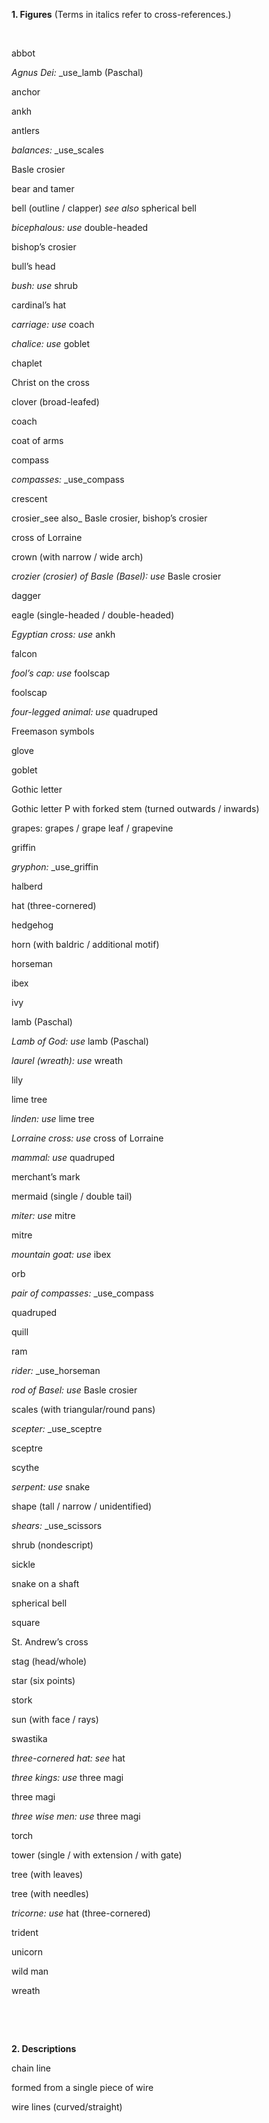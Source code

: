 **1. Figures** (Terms in italics refer to cross-references.)

**&nbsp;**

abbot

_Agnus Dei:_ _use_lamb (Paschal)

anchor

ankh

antlers

_balances:_ _use_scales

Basle crosier

bear and tamer

bell (outline / clapper) _see also_ spherical bell

_bicephalous:_ _use_ double-headed

bishop’s crosier

bull’s head

_bush:_ _use_ shrub

cardinal’s hat

_carriage:_ _use_ coach

_chalice: use_ goblet

chaplet

Christ on the cross

clover (broad-leafed)

coach

coat of arms

compass

_compasses:_ _use_compass

crescent

crosier_see also_ Basle crosier, bishop’s crosier

cross of Lorraine

crown (with narrow / wide arch)

_crozier (crosier) of Basle (Basel): use_ Basle crosier

dagger

eagle (single-headed / double-headed)

_Egyptian cross:_ _use_ ankh

falcon

_fool’s cap: use_ foolscap

foolscap

_four-legged animal: use_ quadruped

Freemason symbols

glove

goblet

Gothic letter

Gothic letter P with forked stem (turned outwards / inwards)

grapes: grapes / grape leaf / grapevine

griffin

_gryphon:_ _use_griffin

halberd

hat (three-cornered)

hedgehog

horn (with baldric / additional motif)

horseman

ibex

ivy

lamb (Paschal)

_Lamb of God: use_ lamb (Paschal)

_laurel (wreath): use_ wreath

lily

lime tree

_linden: use_ lime tree

_Lorraine cross: use_ cross of Lorraine

_mammal: use_ quadruped

merchant’s mark

mermaid (single / double tail)

_miter:_ _use_ mitre

mitre

_mountain goat:_ _use_ ibex

orb

_pair of compasses:_ _use_compass

quadruped

quill

ram

_rider:_ _use_horseman

_rod of Basel: use_ Basle crosier

scales (with triangular/round pans)

_scepter:_ _use_sceptre

sceptre

scythe

_serpent:_ _use_ snake

shape (tall / narrow / unidentified)

_shears:_ _use_scissors

shrub (nondescript)

sickle

snake on a shaft

spherical bell

square

St. Andrew’s cross

stag (head/whole)

star (six points)

stork

sun (with face / rays)

swastika

_three-cornered hat: see_ hat

_three kings:_ _use_ three magi

three magi

_three wise men: use_ three magi

torch

tower (single / with extension / with gate)

tree (with leaves)

tree (with needles)

_tricorne:_ _use_ hat (three-cornered)

trident

unicorn

wild man

wreath

  

&nbsp;

&nbsp;

**2. Descriptions**

chain line

formed from a single piece of wire

wire lines (curved/straight)

&nbsp;